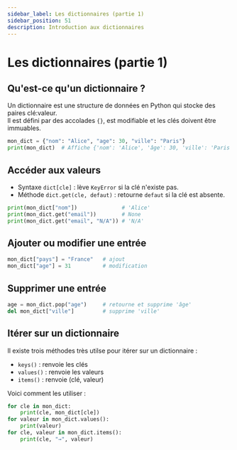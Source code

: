 ```yaml
---
sidebar_label: Les dictionnaires (partie 1)
sidebar_position: 51
description: Introduction aux dictionnaires
---
```

# Les dictionnaires (partie 1)

## Qu'est-ce qu'un dictionnaire ?

Un dictionnaire est une structure de données en Python qui stocke des paires clé:valeur.  
Il est défini par des accolades `{}`, est modifiable et les clés doivent être immuables.

```python
mon_dict = {"nom": "Alice", "age": 30, "ville": "Paris"}
print(mon_dict)  # Affiche {'nom': 'Alice', 'âge': 30, 'ville': 'Paris'}
```

## Accéder aux valeurs

- Syntaxe `dict[cle]` : lève `KeyError` si la clé n'existe pas.  
- Méthode `dict.get(cle, defaut)` : retourne `defaut` si la clé est absente.

```python
print(mon_dict["nom"])              # 'Alice'
print(mon_dict.get("email"))        # None
print(mon_dict.get("email", "N/A")) # 'N/A'
```

## Ajouter ou modifier une entrée

```python
mon_dict["pays"] = "France"   # ajout
mon_dict["age"] = 31          # modification
```

## Supprimer une entrée

```python
age = mon_dict.pop("age")     # retourne et supprime 'âge'
del mon_dict["ville"]         # supprime 'ville'
```

## Itérer sur un dictionnaire

Il existe trois méthodes très utilse pour itérer sur un dictionnaire :

- `keys()`   : renvoie les clés  
- `values()` : renvoie les valeurs  
- `items()`  : renvoie (clé, valeur)  

Voici comment les utiliser :

```python
for cle in mon_dict:
    print(cle, mon_dict[cle])
for valeur in mon_dict.values():
    print(valeur)
for cle, valeur in mon_dict.items():
    print(cle, "→", valeur)
```


